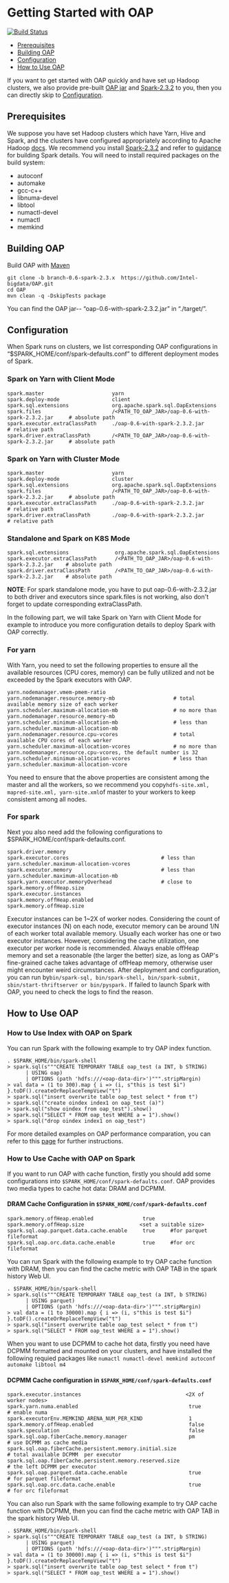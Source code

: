 # Getting Started with OAP
[![Build Status](https://travis-ci.org/Intel-bigdata/OAP.svg?branch=master)](https://travis-ci.org/Intel-bigdata/OAP)

* [Prerequisites](#Prerequisites)
* [Building OAP](#Building_OAP)
* [Configuration](#Configuration)
* [How to Use OAP](#How_to_Use_OAP)

If you want to get started with OAP quickly and have set up Hadoop clusters, we also provide pre-built [OAP jar]() and [Spark-2.3.2]() to you, then you can directly skip to [Configuration](#Configuration).
## Prerequisites
We suppose you have set Hadoop clusters which have Yarn, Hive and Spark, and the clusters have configured appropriately according to Apache Hadoop [docs]( https://hadoop.apache.org/docs/stable/index.html).  We recommend you install [Spark-2.3.2]( https://github.com/apache/spark/tree/v2.3.2) and refer to [guidance](https://github.com/apache/spark) for building Spark details.
You will need to install required packages on the build system:
*	autoconf
*	automake
*	gcc-c++
*	libnuma-devel
*	libtool
*	numactl-devel
*	numactl
*	memkind
## Building OAP
Build OAP with [Maven](http://maven.apache.org/)
```
git clone -b branch-0.6-spark-2.3.x  https://github.com/Intel-bigdata/OAP.git
cd OAP
mvn clean -q -DskipTests package
```
You can find the OAP jar-- “oap-0.6-with-spark-2.3.2.jar”  in “./target/”.
## Configuration
When Spark runs on clusters, we list corresponding OAP configurations in “$SPARK_HOME/conf/spark-defaults.conf” to different deployment modes of Spark.
### Spark on Yarn with Client Mode
```
spark.master                      yarn
spark.deploy-mode                 client
spark.sql.extensions              org.apache.spark.sql.OapExtensions
spark.files                       /<PATH_TO_OAP_JAR>/oap-0.6-with-spark-2.3.2.jar     # absolute path  
spark.executor.extraClassPath     ./oap-0.6-with-spark-2.3.2.jar                      # relative path
spark.driver.extraClassPath       /<PATH_TO_OAP_JAR>/oap-0.6-with-spark-2.3.2.jar     # absolute path
```
### Spark on Yarn with Cluster Mode
```
spark.master                      yarn
spark.deploy-mode                 cluster
spark.sql.extensions              org.apache.spark.sql.OapExtensions
spark.files                       /<PATH_TO_OAP_JAR>/oap-0.6-with-spark-2.3.2.jar     # absolute path    
spark.executor.extraClassPath     ./oap-0.6-with-spark-2.3.2.jar                      # relative path 
spark.driver.extraClassPath       ./oap-0.6-with-spark-2.3.2.jar                      # relative path
```
### Standalone and Spark on K8S Mode
```
spark.sql.extensions               org.apache.spark.sql.OapExtensions
spark.executor.extraClassPath      /<PATH_TO_OAP_JAR>/oap-0.6-with-spark-2.3.2.jar    # absolute path
spark.driver.extraClassPath        /<PATH_TO_OAP_JAR>/oap-0.6-with-spark-2.3.2.jar    # absolute path
```
**NOTE**: For spark standalone mode, you have to put oap-0.6-with-2.3.2.jar to both driver and executors since spark.files is not working, also don't forget to update corresponding extraClassPath. 

In the following part, we will take Spark on Yarn with Client Mode for example to introduce you more configuration details to deploy Spark with OAP correctly.

### For yarn
With Yarn, you need to set the following properties to ensure all the available resources (CPU cores, memory) can be fully utilized and not be exceeded by the Spark executors with OAP.
```
yarn.nodemanager.vmem-pmem-ratio
yarn.nodemanager.resource.memory-mb                   # total available memory size of each worker
yarn.scheduler.maximum-allocation-mb                  # no more than yarn.nodemanager.resource.memory-mb
yarn.scheduler.minimum-allocation-mb                  # less than yarn.scheduler.maximum-allocation-mb
yarn.nodemanager.resource.cpu-vcores                  # total available CPU cores of each worker
yarn.scheduler.maximum-allocation-vcores              # no more than yarn.nodemanager.resource.cpu-vcores, the default number is 32
yarn.scheduler.minimum-allocation-vcores              # less than yarn.scheduler.maximum-allocation-vcore
```
You need to ensure that the above properties are consistent among the master and all the workers, so we recommend you copy` hdfs-site.xml, mapred-site.xml, yarn-site.xml `of master to your workers to keep consistent among all nodes.
### For spark
Next you also need add the following configurations to $SPARK_HOME/conf/spark-defaults.conf. 
```
spark.driver.memory
spark.executor.cores                              # less than yarn.scheduler.maximum-allocation-vcores
spark.executor.memory                             # less than yarn.scheduler.maximum-allocation-mb                              
spark.yarn.executor.memoryOverhead                # close to spark.memory.offHeap.size
spark.executor.instances                                     
spark.memory.offHeap.enabled           
spark.memory.offHeap.size                         
```
Executor instances can be 1~2X of worker nodes. Considering the count of executor instances (N) on each node, executor memory can be around 1/N of each worker total available memory. Usually each worker has one or two executor instances. However, considering the cache utilization, one executor per worker node is recommended. Always enable offHeap memory and set a reasonable (the larger the better) size, as long as OAP's fine-grained cache takes advantage of offHeap memory, otherwise user might encounter weird circumstances.
After deployment and configuration, you can run by` bin/spark-sql, bin/spark-shell, bin/spark-submit, sbin/start-thriftserver or bin/pyspark. `
If failed to launch Spark with OAP, you need to check the logs to find the reason.
## How to Use OAP
### How to Use Index with OAP on Spark
You can run Spark with the following example to try OAP index function.
```
. $SPARK_HOME/bin/spark-shell
> spark.sql(s"""CREATE TEMPORARY TABLE oap_test (a INT, b STRING)
      | USING oap)
      | OPTIONS (path 'hdfs:///<oap-data-dir>')""".stripMargin)
> val data = (1 to 300).map { i => (i, s"this is test $i") }.toDF().createOrReplaceTempView("t")
> spark.sql("insert overwrite table oap_test select * from t")
> spark.sql("create oindex index1 on oap_test (a)")
> spark.sql("show oindex from oap_test").show()
> spark.sql("SELECT * FROM oap_test WHERE a = 1").show()
> spark.sql("drop oindex index1 on oap_test")
```
For  more detailed examples on OAP performance comparation, you can refer to this [page](https://github.com/Intel-bigdata/OAP/wiki/OAP-examples) for further instructions.

### How to Use Cache with OAP on Spark
If you want to run OAP with cache function, firstly you should add some configurations into `$SPARK_HOME/conf/spark-defaults.conf`. OAP provides two media types to cache hot data: DRAM and DCPMM.

#### DRAM Cache Configuration in ` $SPARK_HOME/conf/spark-defaults.conf `
```
spark.memory.offHeap.enabled                true
spark.memory.offHeap.size                  <set a suitable size>
spark.sql.oap.parquet.data.cache.enable     true     #for parquet fileformat
spark.sql.oap.orc.data.cache.enable         true     #for orc fileformat
```
You can run Spark with the following example to try OAP cache function with DRAM, then you can find the cache metric with OAP TAB in the spark history Web UI.
```
. $SPARK_HOME/bin/spark-shell
> spark.sql(s"""CREATE TEMPORARY TABLE oap_test (a INT, b STRING)
      | USING parquet)
      | OPTIONS (path 'hdfs:///<oap-data-dir>')""".stripMargin)
> val data = (1 to 30000).map { i => (i, s"this is test $i") }.toDF().createOrReplaceTempView("t")
> spark.sql("insert overwrite table oap_test select * from t")
> spark.sql("SELECT * FROM oap_test WHERE a = 1").show()
```
When you want to use DCPMM to cache hot data, firstly you need have DCPMM formatted and mounted on your clusters, and have installed the following requied packages like `numactl numactl-devel memkind autoconf automake libtool m4 `
#### DCPMM Cache configuration in `$SPARK_HOME/conf/spark-defaults.conf`
```
spark.executor.instances                                  <2X of worker nodes>
spark.yarn.numa.enabled                                    true            # enable numa
spark.executorEnv.MEMKIND_ARENA_NUM_PER_KIND               1
spark.memory.offHeap.enabled                               false
spark.speculation                                          false
spark.sql.oap.fiberCache.memory.manager                    pm              # use DCPMM as cache media
spark.sql.oap.fiberCache.persistent.memory.initial.size                    # total available DCPMM  per executor
spark.sql.oap.fiberCache.persistent.memory.reserved.size                   # the left DCPMM per executor
spark.sql.oap.parquet.data.cache.enable                    true            # for parquet fileformat
spark.sql.oap.orc.data.cache.enable                        true            # for orc fileformat
```
You can also run Spark with the same following example to try OAP cache function with DCPMM, then you can find the cache metric with OAP TAB in the spark history Web UI.
```
. $SPARK_HOME/bin/spark-shell
> spark.sql(s"""CREATE TEMPORARY TABLE oap_test (a INT, b STRING)
      | USING parquet)
      | OPTIONS (path 'hdfs:///<oap-data-dir>')""".stripMargin)
> val data = (1 to 30000).map { i => (i, s"this is test $i") }.toDF().createOrReplaceTempView("t")
> spark.sql("insert overwrite table oap_test select * from t")
> spark.sql("SELECT * FROM oap_test WHERE a = 1").show()
```
